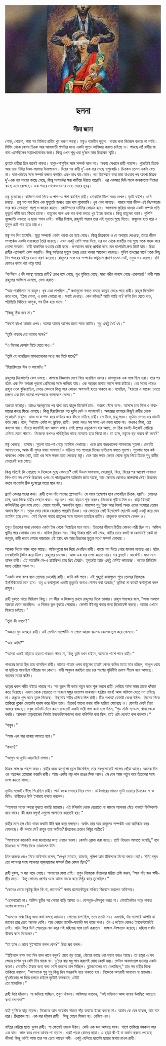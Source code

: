 <div align=center> <img src="../../metadata/images/rabibasariya/ছলনা.jpg" align="center" ></div>
<h1 align=center>ছলনা</h1>
<h2 align=center>সীমা জানা</h2>
শোক, শোচনা, শঙ্কা সব মিলিয়ে রাহীর খুব করুণ অবস্থা। মঙ্কুও বাকহীন পুতুল। বাবার কথা জিজ্ঞেস করছে না পর্যন্ত। সিলিং থেকে ঝোলা চিত্রক আর আত্মঘাতী শব্দটার মধ্যে একটা সুতো আবিষ্কার করতে চাইছে ও। পারছে না! রাহীর মা বাবা এসেছিলেন সপ্তাহখানেকের জন্য। কিন্তু এখন শুধু ওরা দু’জন আর চিত্রকের স্মৃতি।<br> <br>ফ্ল্যাটে রাহীরা তিন জনেই থাকত। শ্বশুর-শাশুড়ির সঙ্গে সম্পর্ক ভাল নয়। অবশ্য সেখানে রাহী পরোক্ষ। পুরোটাই চিত্রক আর তার দিদির টাকা-পয়সার টানাপড়েন। বিয়ের পর রাহী দু’-এক বার গেছে শ্বশুরবাড়ি। চিত্রকও তেমন একটা যেত না। বাবা-মায়ের সঙ্গে সম্পর্ক বলতে কদাচিৎ এক-আধ বার ফোন। গত ডিসেম্বরে বাবা মারা যাওয়ার পর অবশ্য চিত্রক দু’-এক বার মায়ের কাছে গেছে, কিন্তু সম্পর্কের ক্ষয় কাটিয়ে উঠতে পারেনি। ওর একমাত্র দিদি মাকে কলকাতায় নিজের কাছে এনে রেখেছে। এক শহরে থেকেও ওদের মধ্যে মেরুর দূরত্ব।<br> <br>মঙ্কু ঘুমোচ্ছে। বালিশে মাথা দিয়ে এ পাশ-ও পাশ করছিল রাহী। মোবাইল টিপে সময় দেখল। দুটো বাইশ। এসি চলছে। তবু গত দশ দিনে এক মুহূর্তের জন্যও তার ঘাম শুকোয়নি। খুব একা লাগছে। পারবে সারা জীবন এই নিঃসঙ্গতার ভার বয়ে বেড়াতে! পরশু ও জয়েন করবে। কোলিগদের চাটনির ফোড়ন হবে। ভালবাসা ফুরিয়ে যাওয়া একটা সম্পর্ক প্রতি মুহূর্তে কাঁটা হয়ে বিঁধবে তাকে। রাহুলের সঙ্গে এক বার কথা বলতে খুব ইচ্ছে করছে। কিন্তু রাহুলের বারণ। পুলিশি হুজ্জোতি এড়াতে এ ছাড়া পথও নেই। রাহীর বিশ্বাস, রাহুলই পারবে তার এই শূন্যতা মুছে দিতে। রাহুলের হাত ধরে এ তুমুল ঢেউ পার হতে চায় ও।<br> <br>মঙ্কু দশ দিন হাসেনি। মৃত্যু সম্পর্কে একটা ধারণা ওর হয়ে গেছে। কিন্তু চিত্রককে ও যে অবস্থায় দেখেছে, তাতে জীবন সম্পর্কেও একটা ভয়াবহতা তৈরি হয়েছে। এখন একটু বেশি সময় দিয়ে, ওর মন থেকে যাবতীয় ভয় মুছে ওকে সহজ করে তোলা দরকার। রাহী স্বাভাবিক হওয়ার চেষ্টা করে। ভগবানের কাছে প্রার্থনা করে যেন ব্যাপারটা দ্রুত মিটে যায়। চিত্রা রাহীর এগেনস্টে কেস করেনি। কিন্তু ভাইয়ের মৃত্যুর তদন্ত চেয়ে থানায় আবেদন করেছে। পুলিশ তদন্তের স্বার্থে ওকে কিছু দিন শহরের বাইরে যেতে বারণ করেছে। রাহুলের সঙ্গে ওর সম্পর্কের ভার্চুয়াল প্রমাণ তেমন নেই, তবুও ভয় করছে। যদি কোনও ভাবে ধরা পড়ে যায়!<br> <br>“ক’দিনে এ কী অবস্থা হয়েছে রাহী? চোখ বসে গেছে, মুখ শুকিয়ে গেছে, সারা শরীর ঝলসে গেছে একেবারে!” রাহী আজ রাহুলের অফিসে এসেছে, দেখা করতে।<br> <br>“আর পারছিলাম না রাহুল। খুব একা লাগছিল...” কথাগুলো বলতে বলতে কান্নায় ভেঙে পড়ে রাহী। রাহুল ফিসফিস করে বলে, “প্লিজ় সোনা, এ রকম কোরো না। সবাই দেখছে। কেন কাঁদছ? আমি আছি না? ক’টা দিন যেতে দাও, পরিস্থিতি থিতিয়ে আসুক, সব ঠিক হয়ে যাবে।”<br> <br>“কিচ্ছু ঠিক হবে না।”<br> <br>“ভরসা রাখো আমার ওপর। আমরা আবার আগের মতো সময় কাটাব। শুধু একটু ধৈর্য ধর।”<br> <br>“তুমি থাকবে তো আমার সঙ্গে?”<br> <br>“এ দিকের কেসটা মিটে যেতে দাও।”<br> <br>“তুমি যে বলেছিলে মাসখানেকের মধ্যে সব মিটে যাবে?”<br> <br>“হিয়ারিংয়ের দিন ও আসেনি।”<br> <br>রাহুলের ডিভোর্সের কেস চলছে। কাগজে বিজ্ঞাপন দেখে বিয়ে হয়েছিল ওদের। মাসদুয়েক এক সঙ্গে ছিল ওরা। তার পর হঠাৎ এক দিন অজন্তা পুরনো প্রেমিকের সঙ্গে পালিয়ে যায়। এক বছরের মাথায় আসে ক্ষমা চাইতে। এত সবের পরেও রাহুল ওকে বুঝিয়েছিল, ভেঙে ফেললে কিন্তু আর কোনও অপশনই হাতে থাকবে না। বলেছিল, “হয়তো এ ভাবেও চলতে চলতে এক দিন আমরা পরস্পরকে ভালবেসে ফেলব।”<br> <br>অজন্তা নাছোড়। তারও বছরদুয়েক পর বাধ্য হয়ে রাহুল ডিভোর্স চায়। অজন্তা বেঁকে বসে। আসলে তত দিনে ও বাবা-মায়ের কাছে ফিরে এসেছে। কিন্তু হিয়ারিংয়ের গত দুটো ডেট ও অ্যাবসেন্ট। অজন্তার ব্যাপারে কিছুই রাহীর থেকে লুকোয়নি রাহুল। আজ ওকে শক্ত করে জড়িয়ে ধরে বাঁচতে চাইছে রাহী। সে ইচ্ছে রাহুলেরও। মুঠোর ভেতর ওর হাতটা ভরে নেয়। বলে, “লাইফ একটা লং ড্রাইভ, রাহী। চলার পথও সব সময় এক রকম থাকে না। কখনও টিলা, তো কখনও খাদ। বাঁচতে জানাটাই হল আসল কথা। সেই প্রপার এডুকেশন যার আছে, সে ঠিক চড়াই-উতরাই পেরিয়ে এগিয়ে যেতে পারবে। নিজেকে কখনও পরিস্থিতির কাছে অসহায় হতে দিয়ো না। তা হলে, মঙ্কুকে বড় করবে কী করে?”<br> <br>মঙ্কু খেলছে। হাসছে। সুতপা হাত-পা নেড়ে ম্যাজিক দেখাচ্ছে। ওকে প্রায় বছরখানেক সামলাচ্ছে সুতপা। মেয়েটা আনম্যারেড, অথচ কী সুন্দর বাচ্চা সামলায়! এ বাড়িতে গত পনেরো দিনের ব্যতিক্রম বলতে সুতপা। সুতপার মনে কষ্ট থাকলেও শোক নেই, তাই ওর সঙ্গে সহজ হতে পেরেছে মঙ্কু। যেন আর সবার ভেতর থেকে মুছে গিয়ে চিত্রক শুধু রাহীর ভেতরেই রয়ে গেছে।<br> <br>কিন্তু সত্যিই কি পেরেছে ও নিজেকে মুছে ফেলতে? সেই উদ্দাম ভালবাসা, ঘোরাঘুরি, বিয়ে, বিয়ের পর আবেশ মাখানো দিন-রাত সব শেষ? চিত্রকের ওপর যে পাহাড়প্রমাণ অভিমান জমে আছে, তার ভেতরে কোথাও ভালবাসা নেই! চিত্রকের বদলে যাওয়াটা ঠিক দুঃস্বপ্নের মতো মনে হয়।<br> <br>ফ্ল্যাট কেনার পরের কথা। রাহী তখন পাঁচ মাসের প্রেগন্যান্ট। যে ভাবে প্রমোশন হবে ভেবেছিল চিত্রক, হয়নি। লোনের চাপ, অন্য দিকে রাহীর পেছনে খরচ। মঙ্কু হল। খরচ বাড়তে শুরু করল। নিজেকে গুটিয়ে নিল ও। বাড়ি ফিরেই কম্পিউটার খুলে বসে যেত। শেয়ার মার্কেট, অনলাইন জুয়া। সারাক্ষণ শুধু টাকা আর টাকা! অথচ ওদের সংসারে তেমন অভাব ছিল না। তবুও ঘোর থেকে বেরোতে পারেনি চিত্রক। ওর ভেতরের সেই ইনোসেন্ট ছেলেটা একটু একটু করে যেন ভ্যানিশ হয়ে গেল। সেই নিঃসঙ্গ সময়ে রাহুলের সঙ্গে আলাপ হয়েছিল রাহীর। রাহুলকে ভালবেসে ফেলল ও।<br> <br>তবুও চিত্রকের জন্য কোথাও একটা টান থেকে গিয়েছিল মনে মনে। চিত্রকের জীবনে দ্বিতীয় কোনও নারী ছিল না। অফিস ছুটির পরে কোথাও যেত না। অফিস ট্যুরেও নয়। কিন্তু টাকার প্রতি ওই মোহ, নারীর চেয়ে কমই বা কোথায়? কেউ না জানুক, রাহী জানে শেয়ার বাজারের এই হঠাৎ ধস আর চিত্রকের মৃত্যুর মধ্যে সম্পর্ক কোথায় ।<br> <br>অনেক দিনের কাজ পড়ে আছে। ফাইলগুলো মন দিয়ে দেখছিল রাহী। কাজে মন দিতে পেরে হালকা লাগছে ওর। হঠাৎ মোবাইলটা টুংটাং করে উঠল। রাহুলের মেসেজ। আজ এক বার দেখা করতে চায়। ওর ফ্ল্যাটে। আর্জেন্ট। মনে মনে হাসল রাহী। এই আর্জেন্সি সে-ও চাইছিল! তার প্রিয় টেক্সট। হৃদ্‌যন্ত্রটা আজ একটু বেশিই লাফাচ্ছে। কয়েক মিনিটের মধ্যে বেরিয়ে পড়ল ও।<br> <br>“একটা কথা বলব বলে তোমায় ডেকেছি রাহী। জানি কষ্ট পাবে। এই মুহূর্তে কথাগুলো শুনে তোমার নিজেকে ইনসিকিয়োর্ড মনে হবে। তবু এ কথাগুলো একটা মুহূর্তের জন্যও গোপন করা অন্যায়,” ভূমিকা না করেই কথাগুলো বলল রাহুল।<br> <br>রাহী বুঝতে পারে সিরিয়াস কিছু। সে ভীরু ও জিজ্ঞাসু চোখে রাহুলের দিকে তাকায়। রাহুল শান্তস্বরে বলে, “আজ সকালে অজন্তা ফোন করেছিল। ও নিজের ভুল বুঝতে পেরেছে। কেসটা উইথড্র করার জন্য রিকোয়েস্ট করছে। আবার এখানে ফিরতে চাইছে।”<br> <br>“তুমি কী বললে?”<br> <br>“অজন্তা খুব অসহায় রাহী। এই মেন্টাল সাপোর্টটা না পেলে আরও বড়সড় কোনও ভুল করে ফেলবে।”<br> <br>“আর আমি?”<br> <br>“আমরা একই বাড়িতে হয়তো থাকতে পারব না, কিন্তু তুমি যখন চাইবে, আমাকে পাশে পাবে রাহী।”<br> <br>পাথরের মতো স্থির হয়ে বসেছিল রাহী। হাতের পাতার ওপর রাহুলের হাতটা কোল্ড কফির মতো মনে হচ্ছিল, আঙুল বেয়ে যা ছড়িয়ে পড়েছিল শরীরের সব কোণে। রাহী অনুভব করছিল তার চার পাশের পৃথিবীটা ক্রমশ শীতল হয়ে আসছে। বরফের মতো কঠিন।<br> <br>ঝড়ের ধকল শরীর বইতে পারছে না। সব ভুলে কী ভাবে নতুন করে শুরু করবে রাহী! পেরিয়ে আসা সময় তাকে ঝাঁঝরা করে দিয়েছে। এখান থেকে বেরোতে না পারলে মঙ্কুর যাত্রাপথ মাঝখানে হারিয়ে যাবে! আজ অফিসে যেতে মন চাইছে না। মঙ্কুকে পুল কারে তুলে দিয়েছে। বিছানায় শরীর এলিয়ে দিল রাহী। ঠিক তখনই ফোনটা বেজে উঠল। স্ক্রিনের দিকে তাকিয়ে বুকের ভেতরটা ধড়াস করে উঠল তার। চিত্রক! হ্যালো বলার শক্তি হারিয়ে ফেলেছে ও। ফোনটা কেটে গিয়ে আবার বাজছে। সবুজ বাটনটা টেনে কানে রাখতেই একটা ভারী গলা কথা বলে উঠল, “গুড মর্নিং ম্যাডাম, থানা থেকে বলছি। আপনার হাজ়ব্যান্ডের সিমটা ইনভেস্টিগেশনের জন্য কন্টিনিউ করা ছিল, তাই ওটা থেকেই কল করলাম।”<br> <br>“বলুন।”<br> <br>“আজ এক বার থানায় আসতে হবে।”<br> <br>“কখন?”<br> <br>“আসুন না দুটো-আড়াইটে নাগাদ।”<br> <br>চিত্রক লাল রং পছন্দ করত। রাহীর জন্য যতগুলো ড্রেস কিনেছিল, তার সবগুলোতেই লালের ছোঁয়া আছে। অনেক দিন ওর পছন্দের তোয়াক্কা করেনি রাহী। আজ একটা গাঢ় লাল রঙের সিল্ক পরল। সে যেন আজ নতুন করে চিত্রকের সঙ্গে দেখা করতে যাচ্ছে।<br> <br>দুটোর মধ্যেই পৌঁছে গিয়েছিল রাহী। গার্ড ওকে ভেতরে নিয়ে গেল। অফিসারের সামনে দুটো চেয়ারে চিত্রকের মা ও দিদি। রাহীকেও উনি ইশারায় বসতে বললেন।<br> <br>“আপনার মনের অবস্থা বুঝতে পারছি ম্যাডাম। এই টপিকটা থেকে বেরোতে না পারলে আপনার বেঁচে থাকাটা ডিফিকাল্ট হয়ে যাবে। কী করব বলুন! এগুলো আমাদের করতেই হয়।”<br> <br>রাহীর মনে হল বেঁচে থাকা কথাটা উনি ব্যঙ্গ করে বলছেন। অর্থাৎ তার আর রাহুলের সম্পর্কটা ওরা আবিষ্কার করে ফেলেছে। কী বলবে সে? রাহুল তার অতীত? চিত্রকের চেয়েও নিষ্ঠুর অতীত?<br> <br>“আপনাকে কয়েকটা কথা জানানোর জন্য এখানে ডাকা। কেসটা ক্লোজ করা হচ্ছে। তাই ওঁদেরও আসতে বলেছি,” বলে চিত্রকের মা দিদির দিকে তাকালেন উনি।<br> <br>তিন জনকে দেখে নিয়ে অফিসার বলেন, “দেখুন ম্যাডাম, ডাক্তার, পুলিশ আর উকিলকে মিথ্যে বলতে নেই। সত্যি বলুন তো আপনার সঙ্গে আপনার হাজ়ব্যান্ডের সম্পর্ক ঠিক কেমন ছিল?”<br> <br>রাহী বুঝল, ও ধরা পড়ে গেছে। পালানোর রাস্তা নেই। তবুও নিজেকে বাঁচানোর মরিয়া চেষ্টা করল, “আর পাঁচ জন স্বামী-স্ত্রীর মতো। কিন্তু লোনের প্রেশার ওকে আস্তে আস্তে করে নিষ্ঠুর করে তুলেছিল।”<br> <br>“কোনও মেয়ে বন্ধুটন্ধু ছিল কি না, জানেন?” গলায় রহস্যকৌতুক মাখিয়ে জিজ্ঞেস করলেন অফিসার।<br> <br>“একেবারেই না। অফিস ছুটির পর সোজা বাড়ি আসত ও। ফেসবুক-টেসবুক করত না। মোবাইলটাও পড়ে থাকত ওপেন জায়গায়।”<br> <br>“আমদের তথ্য কিন্তু অন্য কথা বলছে ম্যাডাম। লোনের চাপ ছিল, তবে ততটা নয়। এমনকি, ওঁর স্যালারি আপনি যা জানেন তার চেয়ে অনেক বেশি। আর শেয়ার মার্কেট-ফার্কেট সব বাজে কথা। ওঁর এ লাইনে কোনও ইনভেস্টমেন্টই নেই। বাড়ি ফিরে উনি শেয়ারের নাম করে ওই মহিলার সঙ্গে চ্যাট করতেন। সাক্ষাৎ-টাক্ষাতও হয়েছে। মহিলা সবটা স্বীকার করে নিয়েছেন।”<br> <br>“তা হলে এ ভাবে সুইসাইড করল কেন?” চিত্রা প্রশ্ন করল।<br> <br>“ইল্লিগ্যাল রসদ কত দিন ভাল লাগে বলুন? মেয়ে বড় হচ্ছে, বৌয়ের কাছে ধরা পড়ার ভয়ও আছে। তা ছাড়া এ সব ক্ষেত্রে চার্মও খুব বেশি দিন থাকে না। দু’চার বার মধু পান করলেই মোহ কেটে যায়। সেটাও অবসাদগ্রস্ত হওয়ার একটা কারণ। মেয়েটিও টাকার জন্য বড্ড বেশি রকমের চাপ দিচ্ছিল। ব্ল্যাকমেলের ভয় দেখাচ্ছিল,” তার পর রাহীর দিকে তাকিয়ে বললেন, “আপনাকে শুধু শুধু কিছু দিন শহরবন্দি হয়ে থাকতে হল। নিজেকে অপরাধী ভাববেন না ম্যাডাম। দু’নৌকোয় পা দিয়ে চলতে চাইলে দুটোই ফসকাবে, এটাই<br>
তো স্বাভাবিক।”<br> <br>রাহী উঠে দাঁড়াল। পা জড়িয়ে যাচ্ছিল, তবুও দাঁড়াল। অফিসার বললেন, “ওই মহিলাও আজ থানায় উপস্থিত আছেন। কথা বলবেন?”<br> <br>রাহী দু’দিকে ঘাড় নাড়ল। নিজেকে আর আয়নার সামনে দাঁড় করাতে ইচ্ছে করছে না। আবার কে যেন ডাকল, তার নাম ধরে। চিত্রকের মা। এক বার দাঁড়াল রাহী। কিন্তু পেছন ফিরল না। বেরিয়ে এল।<br> <br>বাইরে বেরিয়ে ছাতা খুলল রাহী। পা ফেলেই চমকে উঠল। কেউ এক জন আসছে সঙ্গে। পাশে তাকিয়ে থমকাল আর এক বার। ভাল করে দেখে আবার পা বাড়াল। ওরই পড়ন্ত রোদের ছায়া। এ ছাড়া কী-ই বা অর্জন করতে পেরেছে জীবন! কিন্তু ওটাই আজ তার সব চেয়ে কাছের সঙ্গী। একটু হেলিয়ে ছাতাটা ছায়ার মাথায় রাখল রাহী।<br> <br>